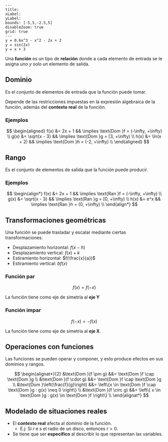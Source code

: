 
```functionplot
---
title: 
xLabel: 
yLabel: 
bounds: [-5,5,-2.5,5]
disableZoom: true
grid: true
---
y = 0.6x^3 - x^2 - 2x + 2
y = sin(2x)
y = x + 3
```

Una **función** es un tipo de **relación** donde a cada elemento de entrada se le asigna *uno y solo un* elemento de salida.

## Dominio

Es el conjunto de elementos de entrada que la función puede tomar.

Depende de las restricciones impuestas en la expresión algebraica de la función, además del **contexto real** de la función.

### Ejemplos
$$
\begin{aligned}
f(x) &= 2x + 1       && \implies    \text{Dom }f = (-\infty, +\infty) \\
g(x) &= \sqrt{x - 3} && \implies    \text{Dom }g = [3, +\infty) \\
h(x) &= \ln(x + 2)   && \implies    \text{Dom }h = (-2, +\infty) \\
\end{aligned}
$$

## Rango

Es el conjunto de elementos de salida que la función puede producir.


### Ejemplos
$$
\begin{align*}
f(x) &= 2x + 1       && \implies \text{Ran }f = (-\infty, +\infty) \\
g(x) &= \sqrt{x - 3} && \implies \text{Ran }g = [0, +\infty) \\
h(x) &= e^x          && \implies \text{Ran }h = (0, +\infty) \\
\end{align*}
$$

## Transformaciones geométricas

Una función se puede trasladar y escalar mediante ciertas transformaciones.

- Desplazamiento horizontal: $f(x - h)$
- Desplazamiento vertical: $f(x) + k$
- Estiramiento horizontal: $f(\frac{x}{a})$
- Estiramiento vertical: $bf(x)$

### Función par

$$
f(x) = f(-x)
$$

La función tiene como eje de simetría al **eje Y**

### Función impar

$$
f(-x) = -f(x)
$$

La función tiene como eje de simetría al **eje X**.

## Operaciones con funciones

Las funciones se pueden operar y componer, y esto produce efectos en sus dominios y rangos.

$$
\begin{alignat*}{2}
&\text{Dom }(f \pm g)   &&= \text{Dom }f \cap \text{Dom }g \\
&\text{Dom }(f \cdot g) &&= \text{Dom }f \cap \text{Dom }g \\
&\text{Dom }\left(\frac{f}{g}\right) &&= \left\{x \in \text{Dom }f \cap \text{Dom }g : g(x) \neq 0 \right\} \\
&\text{Dom }(f \circ g) &&= \left\{ x \in \text{Dom }g : g(x) \in \text{Dom }f \right\} \\
\end{alignat*}
$$
## Modelado de situaciones reales

- El **contexto real** afecta al dominio de la función.
	- E.j: Si $r$ e s el radio de un disco, entonces $r \gt 0$.
- Se tiene que ser **específico** al describir lo que representan las variables.

